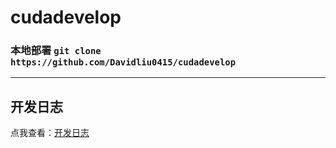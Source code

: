 # cudadevelop
### 本地部署 `git clone https://github.com/Davidliu0415/cudadevelop`
***
## 开发日志 
点我查看：[开发日志](./CUDA/learninglist/readme.md)